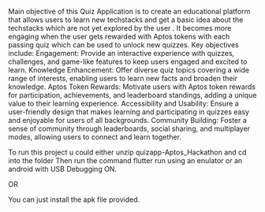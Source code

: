 Main objective of this Quiz Application  is to create an educational platform that allows users to learn new techstacks and get a basic idea about the techstacks which are not yet explored by the user .
It becomes more engaging when the user gets rewarded with Aptos tokens with each passing quiz which can be used to unlock new quizzes.
Key objectives include:
Engagement: Provide an interactive experience with quizzes, challenges, and game-like features to keep users engaged and excited to learn.
Knowledge Enhancement: Offer diverse quiz topics covering a wide range of interests, enabling users to learn new facts and broaden their knowledge.
Aptos Token Rewards: Motivate users with Aptos token rewards for participation, achievements, and leaderboard standings, adding a unique value to their learning experience.
Accessibility and Usability: Ensure a user-friendly design that makes learning and participating in quizzes easy and enjoyable for users of all backgrounds.
Community Building: Foster a sense of community through leaderboards, social sharing, and multiplayer modes, allowing users to connect and learn together.

To run this project u could either unzip quizapp-Aptos_Hackathon and cd into the folder
Then run the command flutter run using an enulator or an android with USB Debugging ON.

OR

You can just install the apk file provided.
